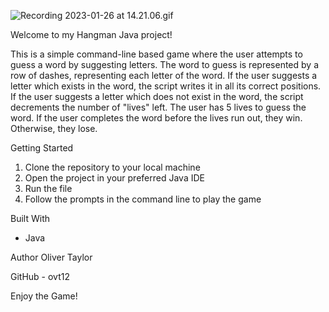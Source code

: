 

![Recording 2023-01-26 at 14.21.06.gif](..%2F..%2F..%2F..%2FDownloads%2FRecording%202023-01-26%20at%2014.21.06.gif)



Welcome to my Hangman Java project!

This is a simple command-line based game where the user attempts to guess a word by suggesting letters. The word to guess is represented by a row of dashes, representing each letter of the word. If the user suggests a letter which exists in the word, the script writes it in all its correct positions. If the user suggests a letter which does not exist in the word, the script decrements the number of "lives" left. The user has 5 lives to guess the word. If the user completes the word before the lives run out, they win. Otherwise, they lose.

Getting Started

1. Clone the repository to your local machine
2. Open the project in your preferred Java IDE
3. Run the file
4. Follow the prompts in the command line to play the game

Built With

- Java

Author
Oliver Taylor

GitHub - ovt12

Enjoy the Game!